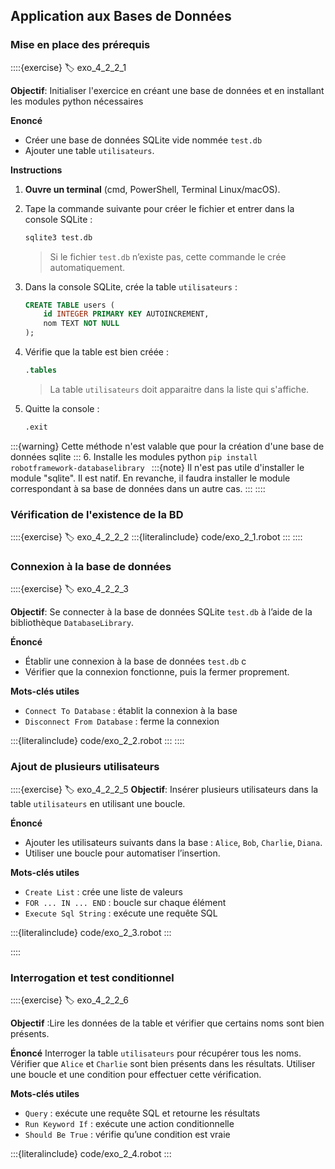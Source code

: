 ## Application aux Bases de Données

### Mise en place des prérequis
::::{exercise}
:label: exo_4_2_2_1

**Objectif**: Initialiser l'exercice en créant une base de données et en installant les modules python nécessaires

**Enoncé**
- Créer une base de données SQLite vide nommée `test.db`
- Ajouter une table `utilisateurs`.

**Instructions**

1. **Ouvre un terminal** (cmd, PowerShell, Terminal Linux/macOS).
2. Tape la commande suivante pour créer le fichier et entrer dans la console SQLite :
    ```bash
    sqlite3 test.db
    ```
   > Si le fichier `test.db` n’existe pas, cette commande le crée automatiquement.

3. Dans la console SQLite, crée la table `utilisateurs` :
   ```sql
   CREATE TABLE users (
       id INTEGER PRIMARY KEY AUTOINCREMENT,
       nom TEXT NOT NULL
   );
   ```

4. Vérifie que la table est bien créée :
   ```sql
   .tables
   ```
   > La table `utilisateurs` doit apparaitre dans la liste qui s'affiche.

5. Quitte la console :
   ```sql
   .exit
   ```
:::{warning}
Cette méthode n'est valable que pour la création d'une base de données sqlite
:::
6. Installe les modules python
    ```
    pip install robotframework-databaselibrary 
    ```
    :::{note}
    Il n'est pas utile d'installer le module "sqlite". Il est natif. En revanche, il faudra installer le module correspondant
    à sa base de données dans un autre cas.
    :::
::::

### Vérification de l'existence de la BD

::::{exercise}
:label: exo_4_2_2_2
:::{literalinclude} code/exo_2_1.robot
:::
::::

### Connexion à la base de données
::::{exercise}
:label: exo_4_2_2_3

**Objectif**: Se connecter à la base de données SQLite `test.db` à l’aide de la bibliothèque `DatabaseLibrary`.

**Énoncé**
- Établir une connexion à la base de données `test.db` c
- Vérifier que la connexion fonctionne, puis la fermer proprement.

**Mots-clés utiles**
- `Connect To Database` : établit la connexion à la base
- `Disconnect From Database` : ferme la connexion

:::{literalinclude} code/exo_2_2.robot
:::
::::

### Ajout de plusieurs utilisateurs
::::{exercise}
:label: exo_4_2_2_5
**Objectif**: Insérer plusieurs utilisateurs dans la table `utilisateurs` en utilisant une boucle.

**Énoncé**
- Ajouter les utilisateurs suivants dans la base : `Alice`, `Bob`, `Charlie`, `Diana`. 
- Utiliser une boucle pour automatiser l’insertion.

**Mots-clés utiles**
- `Create List` : crée une liste de valeurs
- `FOR ... IN ... END` : boucle sur chaque élément
- `Execute Sql String` : exécute une requête SQL

:::{literalinclude} code/exo_2_3.robot
:::

::::

### Interrogation et test conditionnel
::::{exercise}
:label: exo_4_2_2_6

**Objectif** :Lire les données de la table et vérifier que certains noms sont bien présents.

**Énoncé**
Interroger la table `utilisateurs` pour récupérer tous les noms. Vérifier que `Alice` et `Charlie` sont bien présents dans les résultats. Utiliser une boucle et une condition pour effectuer cette vérification.

**Mots-clés utiles**
- `Query` : exécute une requête SQL et retourne les résultats
- `Run Keyword If` : exécute une action conditionnelle
- `Should Be True` : vérifie qu’une condition est vraie

:::{literalinclude} code/exo_2_4.robot
:::




